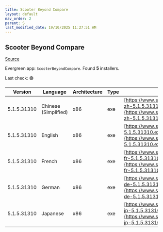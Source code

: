 ```yaml
---
title: Scooter Beyond Compare
layout: default
nav_order: 2
parent: S
last_modified_date: 19/10/2025 11:27:51 AM
---
```


## Scooter Beyond Compare

[Source](https://scootersoftware.com/)

Evergreen app: `ScooterBeyondCompare`. Found **5** installers.

Last check: 🟢

| Version     | Language             | Architecture | Type | URI                                                                                                                        |
| ----------- | -------------------- | ------------ | ---- | -------------------------------------------------------------------------------------------------------------------------- |
| 5.1.5.31310 | Chinese (Simplified) | x86          | exe  | [https://www.scootersoftware.com/BCompare-zh-5.1.5.31310.exe](https://www.scootersoftware.com/BCompare-zh-5.1.5.31310.exe) |
| 5.1.5.31310 | English              | x86          | exe  | [https://www.scootersoftware.com/BCompare-5.1.5.31310.exe](https://www.scootersoftware.com/BCompare-5.1.5.31310.exe)       |
| 5.1.5.31310 | French               | x86          | exe  | [https://www.scootersoftware.com/BCompare-fr-5.1.5.31310.exe](https://www.scootersoftware.com/BCompare-fr-5.1.5.31310.exe) |
| 5.1.5.31310 | German               | x86          | exe  | [https://www.scootersoftware.com/BCompare-de-5.1.5.31310.exe](https://www.scootersoftware.com/BCompare-de-5.1.5.31310.exe) |
| 5.1.5.31310 | Japanese             | x86          | exe  | [https://www.scootersoftware.com/BCompare-jp-5.1.5.31310.exe](https://www.scootersoftware.com/BCompare-jp-5.1.5.31310.exe) |
